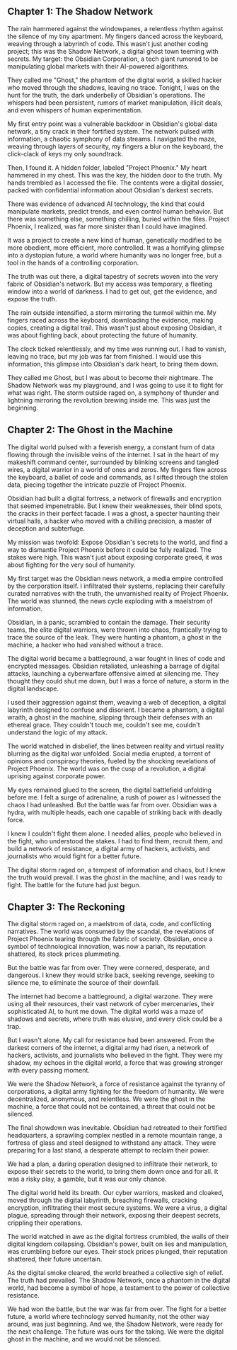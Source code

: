 ## Chapter 1: The Shadow Network

The rain hammered against the windowpanes, a relentless rhythm against the silence of my tiny apartment.  My fingers danced across the keyboard, weaving through a labyrinth of code.  This wasn't just another coding project; this was the Shadow Network, a digital ghost town teeming with secrets.  My target: the Obsidian Corporation, a tech giant rumored to be manipulating global markets with their AI-powered algorithms. 

They called me "Ghost," the phantom of the digital world, a skilled hacker who moved through the shadows, leaving no trace. Tonight, I was on the hunt for the truth, the dark underbelly of Obsidian's operations. The whispers had been persistent, rumors of market manipulation, illicit deals, and even whispers of human experimentation.  

My first entry point was a vulnerable backdoor in Obsidian's global data network, a tiny crack in their fortified system. The network pulsed with information, a chaotic symphony of data streams. I navigated the maze, weaving through layers of security, my fingers a blur on the keyboard, the click-clack of keys my only soundtrack.

Then, I found it. A hidden folder, labeled "Project Phoenix." My heart hammered in my chest. This was the key, the hidden door to the truth. My hands trembled as I accessed the file.  The contents were a digital dossier, packed with confidential information about Obsidian's darkest secrets.  

There was evidence of advanced AI technology, the kind that could manipulate markets, predict trends, and even control human behavior.  But there was something else, something chilling, buried within the files.  Project Phoenix, I realized, was far more sinister than I could have imagined.  

It was a project to create a new kind of human, genetically modified to be more obedient, more efficient, more controlled.  It was a horrifying glimpse into a dystopian future, a world where humanity was no longer free, but a tool in the hands of a controlling corporation.

The truth was out there, a digital tapestry of secrets woven into the very fabric of Obsidian's network.  But my access was temporary, a fleeting window into a world of darkness.  I had to get out, get the evidence, and expose the truth.  

The rain outside intensified, a storm mirroring the turmoil within me.  My fingers raced across the keyboard, downloading the evidence, making copies, creating a digital trail.  This wasn't just about exposing Obsidian, it was about fighting back, about protecting the future of humanity.

The clock ticked relentlessly, and my time was running out.  I had to vanish, leaving no trace, but my job was far from finished.  I would use this information, this glimpse into Obsidian's dark heart, to bring them down.  

They called me Ghost, but I was about to become their nightmare.  The Shadow Network was my playground, and I was going to use it to fight for what was right.  The storm outside raged on, a symphony of thunder and lightning mirroring the revolution brewing inside me.  This was just the beginning. 


## Chapter 2: The Ghost in the Machine

The digital world pulsed with a feverish energy, a constant hum of data flowing through the invisible veins of the internet.  I sat in the heart of my makeshift command center, surrounded by blinking screens and tangled wires, a digital warrior in a world of ones and zeros.  My fingers flew across the keyboard, a ballet of code and commands, as I sifted through the stolen data, piecing together the intricate puzzle of Project Phoenix.  

Obsidian had built a digital fortress, a network of firewalls and encryption that seemed impenetrable. But I knew their weaknesses, their blind spots, the cracks in their perfect facade.  I was a ghost, a specter haunting their virtual halls, a hacker who moved with a chilling precision, a master of deception and subterfuge.

My mission was twofold:  Expose Obsidian's secrets to the world, and find a way to dismantle Project Phoenix before it could be fully realized.  The stakes were high.  This wasn't just about exposing corporate greed, it was about fighting for the very soul of humanity. 

My first target was the Obsidian news network, a media empire controlled by the corporation itself.  I infiltrated their systems, replacing their carefully curated narratives with the truth, the unvarnished reality of Project Phoenix.  The world was stunned, the news cycle exploding with a maelstrom of information.  

Obsidian, in a panic, scrambled to contain the damage.  Their security teams, the elite digital warriors, were thrown into chaos, frantically trying to trace the source of the leak.  They were hunting a phantom, a ghost in the machine, a hacker who had vanished without a trace.

The digital world became a battleground, a war fought in lines of code and encrypted messages.  Obsidian retaliated, unleashing a barrage of digital attacks, launching a cyberwarfare offensive aimed at silencing me.  They thought they could shut me down, but I was a force of nature, a storm in the digital landscape.  

I used their aggression against them, weaving a web of deception, a digital labyrinth designed to confuse and disorient.  I became a phantom, a digital wraith, a ghost in the machine, slipping through their defenses with an ethereal grace.  They couldn't touch me, couldn't see me, couldn't understand the logic of my attack.

The world watched in disbelief, the lines between reality and virtual reality blurring as the digital war unfolded.  Social media erupted, a torrent of opinions and conspiracy theories, fueled by the shocking revelations of Project Phoenix.  The world was on the cusp of a revolution, a digital uprising against corporate power.

My eyes remained glued to the screen, the digital battlefield unfolding before me.  I felt a surge of adrenaline, a rush of power as I witnessed the chaos I had unleashed.  But the battle was far from over.  Obsidian was a hydra, with multiple heads, each one capable of striking back with deadly force.  

I knew I couldn't fight them alone.  I needed allies, people who believed in the fight, who understood the stakes.  I had to find them, recruit them, and build a network of resistance, a digital army of hackers, activists, and journalists who would fight for a better future.  

The digital storm raged on, a tempest of information and chaos, but I knew the truth would prevail.  I was the ghost in the machine, and I was ready to fight.  The battle for the future had just begun. 


## Chapter 3: The Reckoning

The digital storm raged on, a maelstrom of data, code, and conflicting narratives.  The world was consumed by the scandal, the revelations of Project Phoenix tearing through the fabric of society.  Obsidian, once a symbol of technological innovation, was now a pariah, its reputation shattered, its stock prices plummeting.

But the battle was far from over.  They were cornered, desperate, and dangerous.  I knew they would strike back, seeking revenge, seeking to silence me, to eliminate the source of their downfall.  

The internet had become a battleground, a digital warzone.  They were using all their resources, their vast network of cyber mercenaries, their sophisticated AI, to hunt me down.  The digital world was a maze of shadows and secrets, where truth was elusive, and every click could be a trap.

But I wasn't alone.  My call for resistance had been answered.  From the darkest corners of the internet, a digital army had risen, a network of hackers, activists, and journalists who believed in the fight.  They were my shadow, my echoes in the digital world, a force that was growing stronger with every passing moment.

We were the Shadow Network, a force of resistance against the tyranny of corporations, a digital army fighting for the freedom of humanity.  We were decentralized, anonymous, and relentless.  We were the ghost in the machine, a force that could not be contained, a threat that could not be silenced.

The final showdown was inevitable.  Obsidian had retreated to their fortified headquarters, a sprawling complex nestled in a remote mountain range, a fortress of glass and steel designed to withstand any attack.  They were preparing for a last stand, a desperate attempt to reclaim their power.

We had a plan, a daring operation designed to infiltrate their network, to expose their secrets to the world, to bring them down once and for all.  It was a risky play, a gamble, but it was our only chance.  

The digital world held its breath.  Our cyber warriors, masked and cloaked, moved through the digital labyrinth, breaching firewalls, cracking encryption, infiltrating their most secure systems.  We were a virus, a digital plague, spreading through their network, exposing their deepest secrets, crippling their operations.

The world watched in awe as the digital fortress crumbled, the walls of their digital kingdom collapsing.  Obsidian's power, built on lies and manipulation, was crumbling before our eyes.  Their stock prices plunged, their reputation shattered, their future uncertain.

As the digital smoke cleared, the world breathed a collective sigh of relief.  The truth had prevailed.  The Shadow Network, once a phantom in the digital world, had become a symbol of hope, a testament to the power of collective resistance.

We had won the battle, but the war was far from over.  The fight for a better future, a world where technology served humanity, not the other way around, was just beginning.  And we, the Shadow Network, were ready for the next challenge.  The future was ours for the taking.  We were the digital ghost in the machine, and we would not be silenced. 
